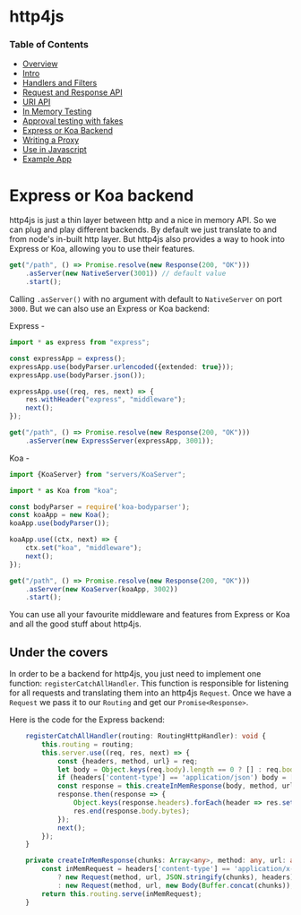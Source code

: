 # http4js

### Table of Contents

- [Overview](/http4js/#basics)
- [Intro](/http4js/Intro/#intro)
- [Handlers and Filters](/http4js/Handlers-and-filters/#handlers-and-filters)
- [Request and Response API](/http4js/Request-and-response-api/#request-and-response-api)
- [URI API](/http4js/Uri-api/#uri-api)
- [In Memory Testing](/http4js/In-memory-testing/#in-memory-testing)
- [Approval testing with fakes](/http4js/Approval-testing-with-fakes/#approval-testing-with-fakes)
- [Express or Koa Backend](/http4js/Express-or-koa-backend/#express-or-koa-backend)
- [Writing a Proxy](/http4js/Proxy/#proxy)
- [Use in Javascript](/http4js/Use-in-javascript/#how-to-require-and-use-http4js-in-js)
- [Example App](https://github.com/TomShacham/http4js-eg)

# Express or Koa backend

http4js is just a thin layer between http and a nice in memory API. So
we can plug and play different backends. By default we just translate 
to and from node's in-built http layer. But http4js also provides a 
way to hook into Express or Koa, allowing you to use their features.

```typescript
get("/path", () => Promise.resolve(new Response(200, "OK")))
    .asServer(new NativeServer(3001)) // default value
    .start();
```

Calling `.asServer()` with no argument with default to `NativeServer` on port `3000`.
But we can also use an Express or Koa backend:
 
Express -

```typescript
import * as express from "express";

const expressApp = express();
expressApp.use(bodyParser.urlencoded({extended: true}));
expressApp.use(bodyParser.json());

expressApp.use((req, res, next) => {
    res.withHeader("express", "middleware");
    next();
});

get("/path", () => Promise.resolve(new Response(200, "OK")))
    .asServer(new ExpressServer(expressApp, 3001));

```

Koa -

```typescript
import {KoaServer} from "servers/KoaServer";

import * as Koa from "koa";

const bodyParser = require('koa-bodyparser');
const koaApp = new Koa();
koaApp.use(bodyParser());

koaApp.use((ctx, next) => {
    ctx.set("koa", "middleware");
    next();
});

get("/path", () => Promise.resolve(new Response(200, "OK")))
    .asServer(new KoaServer(koaApp, 3002))
    .start();
```

You can use all your favourite middleware and features from Express or Koa
and all the good stuff about http4js. 

## Under the covers

In order to be a backend for http4js, you just need to implement one 
function: `registerCatchAllHandler`. This function is responsible for 
listening for all requests and translating them into an http4js `Request`.
Once we have a `Request` we pass it to our `Routing` and get our 
`Promise<Response>`. 

Here is the code for the Express backend:

```typescript
    registerCatchAllHandler(routing: RoutingHttpHandler): void {
        this.routing = routing;
        this.server.use((req, res, next) => {
            const {headers, method, url} = req;
            let body = Object.keys(req.body).length == 0 ? [] : req.body;
            if (headers['content-type'] == 'application/json') body = [Buffer.from(JSON.stringify(body))];
            const response = this.createInMemResponse(body, method, url, headers);
            response.then(response => {
                Object.keys(response.headers).forEach(header => res.setHeader(header, response.headers[header]));
                res.end(response.body.bytes);
            });
            next();
        });
    }

    private createInMemResponse(chunks: Array<any>, method: any, url: any, headers: any): Promise<Response> {
        const inMemRequest = headers['content-type'] == 'application/x-www-form-urlencoded'
            ? new Request(method, url, JSON.stringify(chunks), headers).withForm(chunks)
            : new Request(method, url, new Body(Buffer.concat(chunks)), headers);
        return this.routing.serve(inMemRequest);
    }
```
